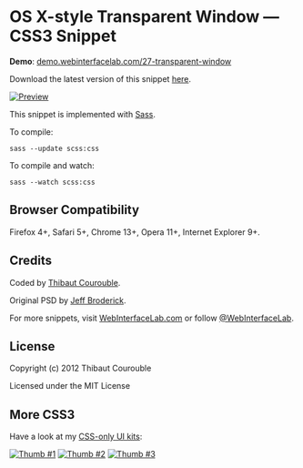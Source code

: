 # OS X-style Transparent Window — CSS3 Snippet

**Demo**: [demo.webinterfacelab.com/27-transparent-window](http://demo.webinterfacelab.com/27-transparent-window/)

Download the latest version of this snippet [here](http://www.webinterfacelab.com/snippets/os-x-style-transparent-window.zip).

[![Preview](http://cdn.webinterfacelab.com/snippets/os-x-style-transparent-window/preview-580.png)](http://www.webinterfacelab.com/snippets/os-x-style-transparent-window)

This snippet is implemented with [Sass](https://github.com/nex3/sass).

To compile:

`sass --update scss:css`

To compile and watch:

`sass --watch scss:css`

## Browser Compatibility

Firefox 4+, Safari 5+, Chrome 13+, Opera 11+, Internet Explorer 9+.

## Credits

Coded by [Thibaut Courouble](http://thibaut.me).

Original PSD by [Jeff Broderick](http://designmoo.com/4442/sexy-time-ui/).

For more snippets, visit [WebInterfaceLab.com](http://www.webinterfacelab.com) or follow [@WebInterfaceLab](http://twitter.com/WebInterfaceLab).

## License

Copyright (c) 2012 Thibaut Courouble

Licensed under the MIT License

## More CSS3

Have a look at my [CSS-only UI kits](http://www.webinterfacelab.com/ui-kits):

[![Thumb #1](http://cdn.webinterfacelab.com/kits/colorful_css3_ui_kit_thumb_270_1.png)](http://www.webinterfacelab.com/ui-kits) [![Thumb #2](http://cdn.webinterfacelab.com/kits/colorful_css3_ui_kit_thumb_270_2.png)](http://www.webinterfacelab.com/ui-kits) [![Thumb #3](http://cdn.webinterfacelab.com/kits/colorful_css3_ui_kit_thumb_270_3.png)](http://www.webinterfacelab.com/ui-kits)

